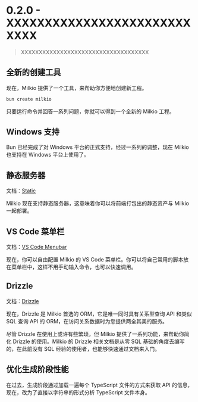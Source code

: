 # 0.2.0 - XXXXXXXXXXXXXXXXXXXXXXXXXXXX

> XXXXXXXXXXXXXXXXXXXXXXXXXXXXXXXXXXXX

## 全新的创建工具

现在，Milkio 提供了一个工具，来帮助你方便地创建新工程。

```bash
bun create milkio
```

只要运行命令并回答一系列问题，你就可以得到一个全新的 Milkio 工程。

## Windows 支持

Bun 已经完成了对 Windows 平台的正式支持，经过一系列的调整，现在 Milkio 也支持在 Windows 平台上使用了。

## 静态服务器

文档：[Static](https://milkio.fun/extensions/static)

Milkio 现在支持静态服务器，这意味着你可以将前端打包出的静态资产与 Milkio 一起部署。

## VS Code 菜单栏

文档：[VS Code Menubar](https://milkio.fun/extensions/menubar)

现在，你可以自由配置 Milkio 的 VS Code 菜单栏。你可以将自己常用的脚本放在菜单栏中，这样不用手动输入命令，也可以快速调用。

## Drizzle

文档：[Drizzle](https://milkio.fun/drizzle/getting-started)

现在，Drizzle 是 Milkio 首选的 ORM，它是唯一同时具有关系型查询 API 和类似 SQL 查询 API 的 ORM，在访问关系数据时为您提供两全其美的服务。

尽管 Drizzle 在使用上或许有些繁琐，但 Milkio 提供了一系列功能，来帮助你简化 Drizzle 的使用。Milkio 的 Drizzle 相关文档是从零 SQL 基础的角度去编写的，在此前没有 SQL 经验的使用者，也能够快速通过文档来入门。

## 优化生成阶段性能

在过去，生成阶段通过加载一遍每个 TypeScript 文件的方式来获取 API 的信息，现在，改为了直接以字符串的形式分析 TypeScript 文件本身。